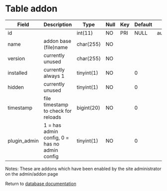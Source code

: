 Table addon
===========

| Field         | Description                                   | Type       | Null | Key | Default | Extra           |
| ------------- | --------------------------------------------- | ---------- | ---- | --- | ------- | --------------- |
| id            |                                               | int(11)    | NO   | PRI | NULL    | auto_increment  |
| name          | addon base (file)name                        | char(255)  | NO   |     |         |                 |
| version       | currently unused                              | char(255)  | NO   |     |         |                 |
| installed     | currently always 1                            | tinyint(1) | NO   |     | 0       |                 |
| hidden        | currently unused                              | tinyint(1) | NO   |     | 0       |                 |
| timestamp     | file timestamp to check for reloads           | bigint(20) | NO   |     | 0       |                 |
| plugin_admin  | 1 = has admin config, 0 = has no admin config | tinyint(1) | NO   |     | 0       |                 |

Notes:
These are addons which have been enabled by the site administrator on the admin/addon page

Return to [database documentation](help/database)
